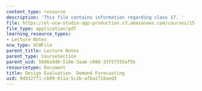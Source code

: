 ```yaml
---
content_type: resource
description: 'This file contains information regarding class 17. '
file: https://ol-ocw-studio-app-production.s3.amazonaws.com/courses/15-783j-product-design-and-development-spring-2006/9d0327f1cb89611a5c2bafba2718aed3_cls17_dmd_forcst.pdf
file_type: application/pdf
learning_resource_types:
- Lecture Notes
ocw_type: OCWFile
parent_title: Lecture Notes
parent_type: CourseSection
parent_uid: 50d6a9d6-518e-3aab-c086-35f57555af5b
resourcetype: Document
title: Design Evaluation  Demand Forecasting
uid: 9d0327f1-cb89-611a-5c2b-afba2718aed3
---
```

